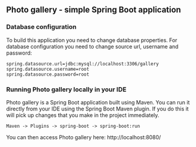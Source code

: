 ##  Photo gallery - simple Spring Boot application

### Database configuration

To build this application you need to change database properties. For database configuration you need to change source url, username and password:
```
spring.datasource.url=jdbc:mysql://localhost:3306/gallery
spring.datasource.username=root
spring.datasource.password=root
```

### Running Photo gallery locally in your IDE

Photo gallery is a Spring Boot application built using Maven. You can run it directly from your IDE using the Spring Boot Maven plugin. If you do this it will pick up changes that you make in the project immediately.
```
Maven -> Plugins -> spring-boot -> spring-boot:run
```
You can then access Photo gallery here: http://localhost:8080/
